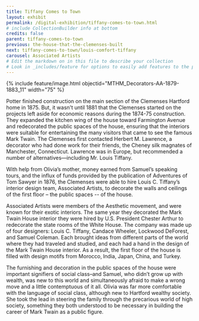 ```yaml
---
title: Tiffany Comes to Town
layout: exhibit
permalink: /digital-exhibition/tiffany-comes-to-town.html
# include CollectionBuilder info at bottom
credits: false
parent: tiffany-comes-to-town
previous: the-house-that-the-clemenses-built
next: tiffany-comes-to-town/louis-comfort-tiffany
carousel: Associated Artists
# Edit the markdown on in this file to describe your collection
# Look in _includes/feature for options to easily add features to the page
---
```


{% include feature/image.html objectid="MTHM_Decorators-AA-1879-1883_11" width="75" %}

Potter finished construction on the main section of the Clemenses Hartford home in 1875. But, it wasn't until 1881 that the Clemenses started on the projects left aside for economic reasons during the 1874-75 construction.  They expanded the kitchen wing of the house toward Farmington Avenue and redecorated the public spaces of the house, ensuring that the interiors were suitable for entertaining the many visitors that came to see the famous Mark Twain.  The Clemenses first contacted Herbert M. Lawrence, a decorator who had done work for their friends, the Cheney silk magnates of Manchester, Connecticut. Lawrence was in Europe, but recommended a number of alternatives—including Mr. Louis Tiffany.

With help from Olivia’s mother, money earned from Samuel’s speaking tours, and the influx of funds provided by the publication of Adventures of Tom Sawyer in 1876, the Clemenses were able to hire Louis C. Tiffany’s interior design team, Associated Artists, to decorate the walls and ceilings of the first floor – the public spaces -- of the house. 

Associated Artists were members of the Aesthetic movement, and were known for their exotic interiors. The same year they decorated the Mark Twain House interior they were hired by U.S. President Chester Arthur to redecorate the state rooms of the White House. The company was made up of four designers: Louis C. Tiffany, Candace Wheeler, Lockwood DeForest, and Samuel Coleman. Each brought ideas from different parts of the world where they had traveled and studied, and each had a hand in the design of the Mark Twain House interior. As a result, the first floor of the house is filled with design motifs from Morocco‚ India, Japan‚ China, and Turkey.

The furnishing and decoration in the public spaces of the house were important signifiers of social class–and Samuel, who didn’t grow up with wealth, was new to this world and simultaneously afraid to make a wrong move and a little contemptuous of it all. Olivia was far more comfortable with the language of social class, although new to Hartford wealthy society. She took the lead in steering the family through the precarious world of high society, something they both understood to be necessary in building the career of Mark Twain as a public figure.
